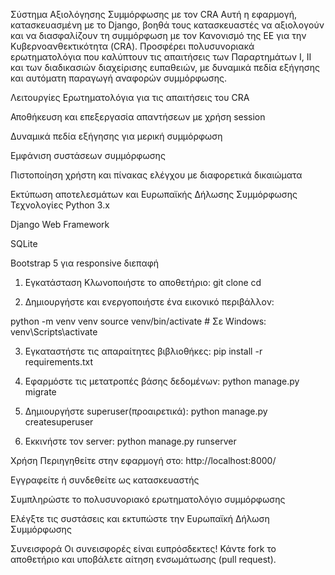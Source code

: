 Σύστημα Αξιολόγησης Συμμόρφωσης με τον CRA
Αυτή η εφαρμογή, κατασκευασμένη με το Django, βοηθά τους κατασκευαστές να αξιολογούν και να διασφαλίζουν τη συμμόρφωση με τον Κανονισμό της ΕΕ για την Κυβερνοανθεκτικότητα (CRA). Προσφέρει πολυσυνοριακά ερωτηματολόγια που καλύπτουν τις απαιτήσεις των Παραρτημάτων I, II και των διαδικασιών διαχείρισης ευπαθειών, με δυναμικά πεδία εξήγησης και αυτόματη παραγωγή αναφορών συμμόρφωσης.

Λειτουργίες
Ερωτηματολόγια για τις απαιτήσεις του CRA

Αποθήκευση και επεξεργασία απαντήσεων με χρήση session

Δυναμικά πεδία εξήγησης για μερική συμμόρφωση

Εμφάνιση συστάσεων συμμόρφωσης

Πιστοποίηση χρήστη και πίνακας ελέγχου με διαφορετικά δικαιώματα

Εκτύπωση αποτελεσμάτων και Ευρωπαϊκής Δήλωσης Συμμόρφωσης
Τεχνολογίες
Python 3.x

Django Web Framework

SQLite 

Bootstrap 5 για responsive διεπαφή

1. Εγκατάσταση
Κλωνοποιήστε το αποθετήριο:
git clone <repository-url>
cd <repository-folder>

2. Δημιουργήστε και ενεργοποιήστε ένα εικονικό περιβάλλον:

python -m venv venv
source venv/bin/activate  # Σε Windows: venv\Scripts\activate

3. Εγκαταστήστε τις απαραίτητες βιβλιοθήκες:
pip install -r requirements.txt

4. Εφαρμόστε τις μετατροπές βάσης δεδομένων:
python manage.py migrate

5. Δημιουργήστε superuser(προαιρετικά):
python manage.py createsuperuser

6. Εκκινήστε τον server:
 python manage.py runserver

Χρήση
Περιηγηθείτε στην εφαρμογή στο: http://localhost:8000/

Εγγραφείτε ή συνδεθείτε ως κατασκευαστής

Συμπληρώστε το πολυσυνοριακό ερωτηματολόγιο συμμόρφωσης

Ελέγξτε τις συστάσεις και εκτυπώστε την Ευρωπαϊκή Δήλωση Συμμόρφωσης

Συνεισφορά
Οι συνεισφορές είναι ευπρόσδεκτες! Κάντε fork το αποθετήριο και υποβάλετε αίτηση ενσωμάτωσης (pull request).
